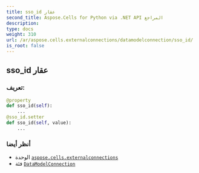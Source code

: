 ```yaml
---
title: sso_id عقار
second_title: Aspose.Cells for Python via .NET API المراجع
description:
type: docs
weight: 310
url: /ar/aspose.cells.externalconnections/datamodelconnection/sso_id/
is_root: false
---
```

##  sso_id عقار
###  تعريف:
```python
@property
def sso_id(self):
    ...
@sso_id.setter
def sso_id(self, value):
    ...
```

###  أنظر أيضا
* الوحدة [`aspose.cells.externalconnections`](../../)
* فئة [`DataModelConnection`](/cells/python-net/ar/aspose.cells.externalconnections/datamodelconnection)

